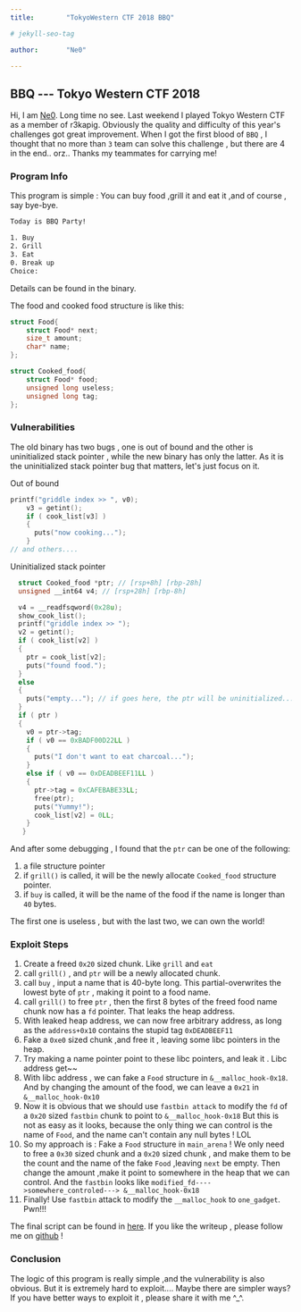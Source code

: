 ```yaml
---
title:        "TokyoWestern CTF 2018 BBQ"

# jekyll-seo-tag

author:       "Ne0"

---
```



## BBQ --- Tokyo Western CTF 2018

Hi, I am [Ne0](https://github.com/Changochen). Long time no see. Last weekend I played Tokyo Western CTF as a member of r3kapig. Obviously the quality and difficulty of this year's challenges got great improvement. When I got the first blood of  `BBQ` , I thought that no more than `3` team can solve this challenge , but there are 4 in the end.. orz.. Thanks my teammates for carrying me!



### Program Info

This program is simple : You can buy food ,grill it and eat it ,and of course , say bye-bye.

```bash
Today is BBQ Party!

1. Buy
2. Grill
3. Eat
0. Break up
Choice:
```



Details can be found in the binary. 

The food and cooked food structure is like this:

```cpp
struct Food{
    struct Food* next;
    size_t amount;
    char* name;
};

struct Cooked_food{
    struct Food* food;
    unsigned long useless;
    unsigned long tag;
};
```



### Vulnerabilities

The old binary has two bugs , one is out of bound and the other is uninitialized stack pointer , while the new binary has only the latter. As it is the uninitialized stack pointer bug that matters, let's just focus on it.

Out of bound

```cpp
printf("griddle index >> ", v0);
    v3 = getint();
    if ( cook_list[v3] )
    {
      puts("now cooking...");
    }
// and others....
```

Uninitialized stack pointer

```cpp
  struct Cooked_food *ptr; // [rsp+8h] [rbp-28h]
  unsigned __int64 v4; // [rsp+28h] [rbp-8h]

  v4 = __readfsqword(0x28u);
  show_cook_list();
  printf("griddle index >> ");
  v2 = getint();
  if ( cook_list[v2] )
  {
    ptr = cook_list[v2];
    puts("found food.");
  }
  else
  {
    puts("empty..."); // if goes here, the ptr will be uninitialized....ooops...
  }
  if ( ptr )
  {
    v0 = ptr->tag;
    if ( v0 == 0xBADF00D22LL )
    {
      puts("I don't want to eat charcoal...");
    }
    else if ( v0 == 0xDEADBEEF11LL )
    {
      ptr->tag = 0xCAFEBABE33LL;
      free(ptr);
      puts("Yummy!");
      cook_list[v2] = 0LL;
    }
   }
```

And after some debugging , I found that the `ptr` can be one of the following:

1.  a file structure pointer 
2. if `grill()` is called, it will be the newly allocate `Cooked_food` structure pointer.
3. if `buy` is called, it will be the name of the food if the name is longer than `40` bytes.

The first one is useless , but with the last two, we can own the world!

### Exploit Steps

1. Create a freed `0x20` sized chunk. Like `grill` and `eat`
2. call `grill()` , and `ptr` will be a newly allocated chunk. 
3. call `buy` , input a name that is 40-byte long. This partial-overwrites the lowest byte of `ptr` , making it point to a food name. 
4. call `grill()` to free `ptr` , then the first 8 bytes of the freed food name chunk now has a `fd` pointer. That leaks the heap address.
5. With leaked heap address, we can now free arbitrary address, as long as the `address+0x10` contains the stupid tag `0xDEADBEEF11`
6. Fake a `0xe0` sized chunk ,and free it , leaving some libc pointers in the heap.
7. Try making a name pointer point to these libc pointers, and leak it . Libc address get~~
8. With libc address , we can fake a `Food` structure in `&__malloc_hook-0x18`. And by changing the amount of the food, we can leave a `0x21` in `&__malloc_hook-0x10`
9. Now it is obvious that we should use `fastbin attack` to modify the `fd` of a `0x20` sized `fastbin` chunk to point to `&__malloc_hook-0x18` But this is not as easy as it looks, because the only thing we can control is the name of `Food`, and the name can't contain any null bytes ! LOL
10. So my approach is : Fake a `Food` structure in `main_arena` ! We only need to free a `0x30` sized chunk and a `0x20` sized chunk , and make them to be the count and the name of the fake `Food` ,leaving `next` be empty. Then change the amount ,make it point to somewhere in the heap that we can control. And the `fastbin` looks like `modified_fd---->somewhere_controled---> &__malloc_hook-0x18` 
11. Finally! Use `fastbin` attack to modify the `__malloc_hook` to `one_gadget`. Pwn!!!



The final script can be found in [here](https://github.com/Changochen/CTF/blob/master/2018/TokyoWestern/BBQ/exp.py). If you like the writeup , please follow me on [github](https://github.com/Changochen) !

### Conclusion

The logic of this program is really simple ,and the vulnerability is also obvious. But it is extremely hard to exploit.... Maybe there are simpler ways? If you have better ways to exploit it , please share it with me ^_^.